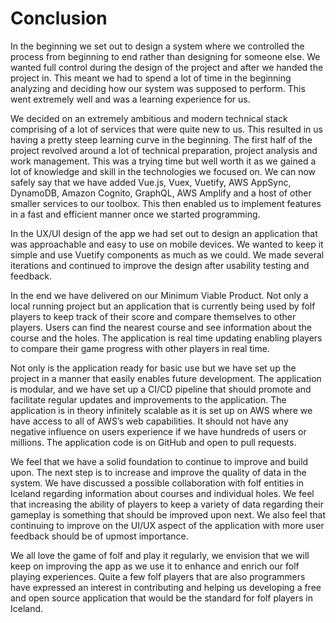 # Conclusion

In the beginning we set out to design a system where we controlled the process from beginning to end rather than designing for someone else. We wanted full control during the design of the project and after we handed the project in. This meant we had to spend a lot of time in the beginning analyzing and deciding how our system was supposed to perform. This went extremely well and was a learning experience for us.

We decided on an extremely ambitious and modern technical stack comprising of a lot of services that were quite new to us. This resulted in us having a pretty steep learning curve in the beginning. The first half of the project revolved around a lot of technical preparation, project analysis and work management. This was a trying time but well worth it as we gained a lot of knowledge and skill in the technologies we focused on. We can now safely say that we have added Vue.js, Vuex, Vuetify, AWS AppSync, DynamoDB, Amazon Cognito, GraphQL, AWS Amplify and a host of other smaller services to our toolbox. This then enabled us to implement features in a fast and efficient manner once we started programming.

In the UX/UI design of the app we had set out to design an application that was approachable and easy to use on mobile devices. We wanted to keep it simple and use Vuetify components as much as we could. We made several iterations and continued to improve the design after usability testing and feedback.

In the end we have delivered on our Minimum Viable Product. Not only a local running project but an application that is currently being used by folf players to keep track of their score and compare themselves to other players. Users can find the nearest course and see information about the course and the holes. The application is real time updating enabling players to compare their game progress with other players in real time.

Not only is the application ready for basic use but we have set up the project in a manner that easily enables future development. The application is modular, and we have set up a CI/CD pipeline that should promote and facilitate regular updates and improvements to the application. The application is in theory infinitely scalable as it is set up on AWS where we have access to all of AWS’s web capabilities. It should not have any negative influence on users experience if we have hundreds of users or millions. The application code is on GitHub and open to pull requests.

We feel that we have a solid foundation to continue to improve and build upon. The next step is to increase and improve the quality of data in the system. We have discussed a possible collaboration with folf entities in Iceland regarding information about courses and individual holes. We feel that increasing the ability of players to keep a variety of data regarding their gameplay is something that should be improved upon next. We also feel that continuing to improve on the UI/UX aspect of the application with more user feedback should be of upmost importance.

We all love the game of folf and play it regularly, we envision that we will keep on improving the app as we use it to enhance and enrich our folf playing experiences. Quite a few folf players that are also programmers have expressed an interest in contributing and helping us developing a free and open source application that would be the standard for folf players in Iceland.
